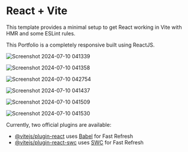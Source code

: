 # React + Vite

This template provides a minimal setup to get React working in Vite with HMR and some ESLint rules.

This Portfolio is a completely responsive built using ReactJS.


![Screenshot 2024-07-10 041339](https://github.com/pragyasingh-29/My-Portfolio/assets/129204388/7e02253f-6514-45e4-8edc-d766110c4f37)


![Screenshot 2024-07-10 041358](https://github.com/pragyasingh-29/My-Portfolio/assets/129204388/2ae0a9a0-5854-447e-a1a5-9cafd4bcca47)

![Screenshot 2024-07-10 042754](https://github.com/pragyasingh-29/My-Portfolio/assets/129204388/1345a22e-e372-4c2a-a81b-1917118cecd0)


![Screenshot 2024-07-10 041437](https://github.com/pragyasingh-29/My-Portfolio/assets/129204388/ffbb64ce-34da-4f6e-8e03-63192ab732f6)


![Screenshot 2024-07-10 041509](https://github.com/pragyasingh-29/My-Portfolio/assets/129204388/36e61242-6021-45b2-ad88-96a8f9bfdfd2)


![Screenshot 2024-07-10 041530](https://github.com/pragyasingh-29/My-Portfolio/assets/129204388/f5207680-4027-4f43-9f08-5cfc702a772d)


Currently, two official plugins are available:

- [@vitejs/plugin-react](https://github.com/vitejs/vite-plugin-react/blob/main/packages/plugin-react/README.md) uses [Babel](https://babeljs.io/) for Fast Refresh
- [@vitejs/plugin-react-swc](https://github.com/vitejs/vite-plugin-react-swc) uses [SWC](https://swc.rs/) for Fast Refresh
